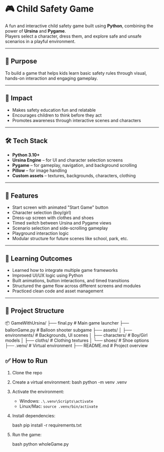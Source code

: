 
# 🎮 Child Safety Game

A fun and interactive child safety game built using **Python**, combining the power of **Ursina** and **Pygame**.  
Players select a character, dress them, and explore safe and unsafe scenarios in a playful environment.

---

## 📌 Purpose

To build a game that helps kids learn basic safety rules through visual, hands-on interaction and engaging gameplay.

---

## 🌟 Impact

- Makes safety education fun and relatable  
- Encourages children to think before they act  
- Promotes awareness through interactive scenes and characters

---

## 🛠️ Tech Stack

- **Python 3.10+**
- **Ursina Engine** – for UI and character selection screens  
- **Pygame** – for gameplay, navigation, and background scrolling  
- **Pillow** – for image handling  
- **Custom assets** – textures, backgrounds, characters, clothing

---

## 🧩 Features

- Start screen with animated "Start Game" button  
- Character selection (boy/girl)  
- Dress-up screen with clothes and shoes  
- Timed switch between Ursina and Pygame views  
- Scenario selection and side-scrolling gameplay  
- Playground interaction logic  
- Modular structure for future scenes like school, park, etc.

---

## 🧠 Learning Outcomes

- Learned how to integrate multiple game frameworks  
- Improved UI/UX logic using Python  
- Built animations, button interactions, and timed transitions  
- Structured the game flow across different screens and modules  
- Practiced clean code and asset management

---

## 📁 Project Structure

📦 GameWithUrsina/
├── final.py                  # Main game launcher
├── ballonGame.py            # Balloon shooter subgame
├── assets/
│   ├── environments/        # Backgrounds, UI scenes
│   ├── characters/          # Boy/Girl models
│   ├── cloths/              # Clothing textures
│   └── shoes/               # Shoe options
├── .venv/                   # Virtual environment
├── README.md                # Project overview


## ✅ How to Run

1. Clone the repo  
2. Create a virtual environment:
   bash
   python -m venv .venv

3. Activate the environment:

   * Windows: `.\.venv\Scripts\activate`
   * Linux/Mac: `source .venv/bin/activate`
4. Install dependencies:

   bash
   pip install -r requirements.txt
5. Run the game:

   bash
   python wholeGame.py
